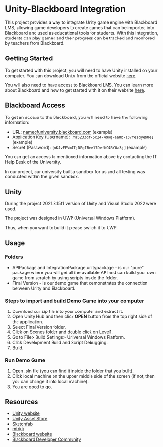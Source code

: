 <!DOCTYPE html>
<html>
  <head>
   
  </head>
  <body>
    <h1>Unity-Blackboard Integration</h1>
    <p>This project provides a way to integrate Unity game engine with Blackboard LMS, allowing game developers to create games that can be imported into Blackboard and used as educational tools for students. With this integration, students can play games and their progress can be tracked and monitored by teachers from Blackboard.</p>
    <h2>Getting Started</h2>
    <p>To get started with this project, you will need to have Unity installed on your computer. You can download Unity from the official website <a href="https://unity.com/" target="_blank">here</a>.</p>
    <p>You will also need to have access to Blackboard LMS. You can learn more about Blackboard and how to get started with it on their website <a href="https://www.blackboard.com/" target="_blank">here</a>.</p>
    <h2>Blackboard Access</h2>
    <p>To get an access to the Blackboard, you will need to have the following information:</p>
    <ul>
      <li>URL: <a href="[nameofuniversity.blackboard.com]">nameofuniversity.blackboard.com</a> (example)</li>
      <li>Application Key (Username): <code>[fa5233df-5c24-49bq-aa0b-a37fesdyeb0e]</code> (example)</li>
      <li>Secret (Password): <code>[nKJvFEVmJTjDFgIBev17DefKO4RY0a3j]</code> (example)</li>
    </ul>
    <p>You can get an access to mentioned information above by contacting the IT Help Desk of the University.</p>
    <p>In our project, our university built a sandbox for us and all testing was conducted within the given sandbox.</p>
    <h2>Unity</h2>
    <p>During the project 2021.3.15f1 version of Unity and Visual Studio 2022 were used.</p>
    <p>The project was designed in UWP (Universal Windows Platform).</p>
    <p>Thus, when you want to build it please switch it to UWP.</p>
    <h2>Usage</h2>
    <h3>Folders</h3>
    <ul>
      <li>APIPackage and IntegrationPackage.unitypackage - is our "pure" package where you will get all the available API and can build your own game from scratch by using scripts inside the folder.</li>
      <li>Final Version - is our demo game that demonstrates the connection between Unity and Blackboard.</li>
    </ul>
    <h3>Steps to import and build Demo Game into your computer</h3>
    <ol>
      <li>Download our zip file into your computer and extract it.</li>
      <li>Open Unity Hub and then click <b>OPEN</b> button from the top right side of the application.</li>
      <li>Select Final Version folder.</li>
      <li>Click on Scenes folder and double click on Level1.</li>
      <li>Go to File> Build Settings> Universal Windows Platform.</li>
      <li>Click Development Build and Script Debugging.</li>
      <li>Build.</li>
    </ol>
    <h3>Run Demo Game</h3>
    <ol>
      <li>Open .sln file (you can find it inside the folder that you built).</li>
      <li>Click local machine on the upper middle side of the screen (if not, then you can change it into local machine).</li>
      <li>You are good to go.</li>
    </ol>
    <h2>Resources</h2>
    <ul>
      <li><a href="https://unity.com/" target="_blank">Unity website</a></li>
      <li><a href="https://assetstore.unity.com/" target="_blank">Unity Asset Store</a></li>
      <li><a href="https://sketchfab.com/" target="_blank">Sketchfab</a></li>
      <li><a href="https://mixkit.co/" target="_blank">mixkit</a></li>
      <li><a href="https://www.blackboard.com/" target="_blank">Blackboard website</a></li>
      <li><a href="https://community.blackboard.com/community/developers" target="_blank">Blackboard Developer Community</a></li>
    </ul>
  </body>
</html>
